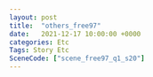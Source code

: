```yaml
---
layout: post
title:  "others_free97"
date:   2021-12-17 10:00:00 +0000
categories: Etc
Tags: Story Etc
SceneCode: ["scene_free97_q1_s20"]
---
```

